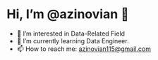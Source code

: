 # Hi, I’m @azinovian 👋

- 👀 I’m interested in Data-Related Field
- 🌱 I’m currently learning Data Engineer.
- 📫 How to reach me: azinovian115@gmail.com

